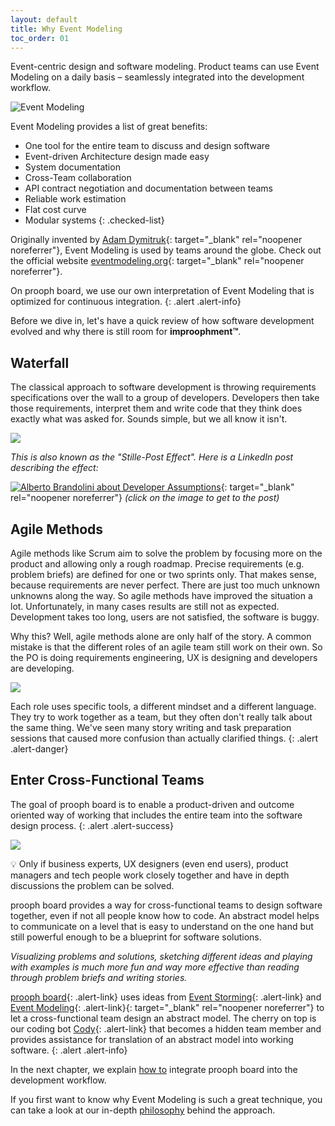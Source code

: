 ```yaml
---
layout: default
title: Why Event Modeling
toc_order: 01
---
```


Event-centric design and software modeling.
Product teams can use Event Modeling on a daily basis &ndash; seamlessly integrated into the development workflow.

![Event Modeling]({{site.baseurl}}/assets/images/event-modeling/em-sticker.png) 

Event Modeling provides a list of great benefits:

- One tool for the entire team to discuss and design software
- Event-driven Architecture design made easy
- System documentation
- Cross-Team collaboration
- API contract negotiation and documentation between teams 
- Reliable work estimation
- Flat cost curve
- Modular systems
{: .checked-list}

Originally invented by [Adam Dymitruk](https://www.linkedin.com/in/eventmodeling/){: target="_blank" rel="noopener noreferrer"}, Event Modeling is used by teams around the globe.
Check out the official website [eventmodeling.org](https://www.eventmodeling.org/){: target="_blank" rel="noopener noreferrer"}.

On prooph board, we use our own interpretation of Event Modeling that is optimized for continuous integration.
{: .alert .alert-info}

Before we dive in, let's have a quick review of how software development evolved and why there is still room for **improophment™**.

## Waterfall

The classical approach to software development is throwing requirements specifications over the wall to a group of developers.
Developers then take those requirements, interpret them and write code that they think does exactly what was asked for.
Sounds simple, but we all know it isn't.

<a href="{{site.baseurl}}/assets/images/Waterfall.png" data-lightbox="Waterfall" data-title="Waterfall">
    <span class="lightbox-indicator"></span>
    <img src="{{site.baseurl}}/assets/images/Waterfall.png" />
</a>

*This is also known as the "Stille-Post Effect". Here is a LinkedIn post describing the effect:*

[![Alberto Brandolini about Developer Assumptions]({{site.baseurl}}/assets/images/CES/Alberto_Quote_Assumptions.png)](https://www.linkedin.com/posts/alexander-miertsch-make-remote-meetings-fun-again_eventstorming-collaboration-softwaredesign-activity-6972994986912972800-hcFL?utm_source=share&utm_medium=member_desktop){: target="_blank" rel="noopener noreferrer"}
*(click on the image to get to the post)*

## Agile Methods

Agile methods like Scrum aim to solve the problem by focusing more on the product and allowing only a rough roadmap.
Precise requirements (e.g. problem briefs) are defined for one or two sprints only. That makes sense, because requirements
are never perfect. There are just too much unknown unknowns along the way. So agile methods have improved the situation a lot.
Unfortunately, in many cases results are still not as expected. Development takes too long, users are not satisfied, the software is buggy.

Why this? Well, agile methods alone are only half of the story. A common mistake is that the different roles of an agile team still work on their own.
So the PO is doing requirements engineering, UX is designing and developers are developing.

<a href="{{site.baseurl}}/assets/images/Scrum.png" data-lightbox="Scrum" data-title="Scrum">
    <span class="lightbox-indicator"></span>
    <img src="{{site.baseurl}}/assets/images/Scrum.png" />
</a>

Each role uses specific tools, a different mindset and a different language. They try to work together as a team, but they often don't really talk about the same thing.
We've seen many story writing and task preparation sessions that caused more confusion than actually clarified things.
{: .alert .alert-danger}

## Enter Cross-Functional Teams

The goal of prooph board is to enable a product-driven and outcome oriented way of working that includes the entire team into the software design process.
{: .alert .alert-success}

<a href="{{site.baseurl}}/assets/images/Cross-functional.png" data-lightbox="Cross-functional" data-title="Cross-functional">
    <span class="lightbox-indicator"></span>
    <img src="{{site.baseurl}}/assets/images/Cross-functional.png" />
</a>

:bulb: Only if business experts, UX designers (even end users), product managers and tech people work closely together and have in depth discussions the problem can be solved.

prooph board provides a way for cross-functional teams to design software together, even if not all people know how to code. An abstract model helps to communicate on a level
that is easy to understand on the one hand but still powerful enough to be a blueprint for software solutions.

*Visualizing problems and solutions, sketching different ideas and playing with examples is much more fun and way more effective than reading through problem briefs and writing stories.*

[prooph board](https://prooph-board.com/){: .alert-link} uses ideas from [Event Storming]({{site.baseurl}}/event_storming/what-is-event-storming.html){: .alert-link}
and [Event Modeling](https://eventmodeling.org/posts/what-is-event-modeling/){: .alert-link}{: target="_blank" rel="noopener noreferrer"}
to let a cross-functional team design an abstract model. The cherry on top is our coding bot
[Cody]({{site.baseurl}}/cody/introduction){: .alert-link} that becomes a hidden team member and provides assistance for translation of an abstract model into working software.
{: .alert .alert-info}

In the next chapter, we explain [how to]({{site.baseurl}}/event_modeling/how-to.html) integrate prooph board into the development workflow.

If you first want to know why Event Modeling is such a great technique, you can take a look at our in-depth [philosophy]({{site.baseUrl}}/event_modeling/philosophy.html) behind the approach.

